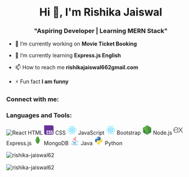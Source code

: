<h1 align="center">Hi 👋, I'm Rishika Jaiswal</h1>
<h3 align="center">"Aspiring Developer | Learning MERN Stack"</h3>

- 🔭 I’m currently working on **Movie Ticket Booking**

- 🌱 I’m currently learning **Express.js English**

- 📫 How to reach me **rishikajaiswal662gmail.com**

- ⚡ Fun fact **I am funny**

<h3 align="left">Connect with me:</h3>

<h3 align="left">Languages and Tools:</h3> 
<img src="https://raw.githubusercontent.com/devicons/devicon/master/icons/html/html-original.svg" alt="React" width="25"/> HTML  
<img src="https://raw.githubusercontent.com/devicons/devicon/master/icons/css/css-original.svg" alt="React" width="25"/> CSS  
<img src="https://raw.githubusercontent.com/devicons/devicon/master/icons/react/react-original.svg" alt="React" width="25"/> JavaScript  
<img src="https://raw.githubusercontent.com/devicons/devicon/master/icons/react/react-original.svg" alt="React" width="25"/> Bootstrap  
<img src="https://raw.githubusercontent.com/devicons/devicon/master/icons/nodejs/nodejs-original.svg" alt="Node.js" width="25"/> Node.js  
<img src="https://raw.githubusercontent.com/devicons/devicon/master/icons/express/express-original.svg" alt="Express.js" width="25"/> Express.js  
<img src="https://raw.githubusercontent.com/devicons/devicon/master/icons/mongodb/mongodb-original.svg" alt="MongoDB" width="25"/> MongoDB  
<img src="https://raw.githubusercontent.com/devicons/devicon/master/icons/java/java-original.svg" alt="Java" width="25"/> Java  
<img src="https://raw.githubusercontent.com/devicons/devicon/master/icons/python/python-original.svg" alt="Python" width="25"/> Python  


<p><img align="center" src="https://github-readme-stats.vercel.app/api/top-langs?username=rishika-jaiswal62&show_icons=true&locale=en&layout=compact" alt="rishika-jaiswal62" /></p>

<p><img align="center" src="https://github-readme-streak-stats.herokuapp.com/?user=rishika-jaiswal62&" alt="rishika-jaiswal62" /></p>

